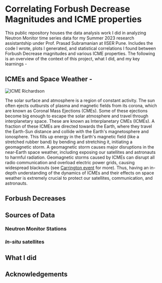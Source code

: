 # Correlating Forbush Decrease Magnitudes and ICME properties
This public repository houses the data analysis work I did in analyzing Neutron Monitor time series data for my Summer 2023 research assistantship under Prof. Prasad Subramanian at IISER Pune. Includes the code I wrote, plots I generated, and statistical correlations I found between Forbush Decrease magnitudes and various ICME properties. The following is an overview of the context of this project, what I did, and my key learnings - 

## ICMEs and Space Weather -
![ICME Richardson](https://github.com/adityajramdasi/IISERP-Summer-2023/assets/94242073/9a91f42c-6033-454a-983c-a4766205a1a2)

The solar surface and atmosphere is a region of constant activity. The sun often ejects outbursts of plasma and magnetic fields from its corona, which are known as Coronal Mass Ejections (CMEs). Some of these ejections become big enough to escape the solar atmosphere and travel through interplanetary space. These are known as Interplanetary CMEs (ICMEs). A fraction of these ICMEs are directed towards the Earth, where they travel the Earth-Sun distance and collide with the Earth's magnetosphere and ionosphere. This fills up energy in the Earth's magnetic field (like a stretched rubber band) by bending and stretching it, initiating a geomagnetic storm. A geomagnetic storm causes major disruptions in the near-Earth space weather, including exposing our satellites and astronauts to harmful radiation. Geomagnetic storms caused by ICMEs can disrupt all radio communication and overload electric power grids, causing widespread blackouts (see [Carrington event](https://en.wikipedia.org/wiki/Carrington_Event) for more). Thus, having an in-depth understanding of the dynamics of ICMEs and their effects on space weather is extremely crucial to protect our satellites, communication, and astronauts. 

## Forbush Decreases
## Sources of Data 
### Neutron Monitor Stations

### _In-situ_ satellites

## What I did 

## Acknowledgements


